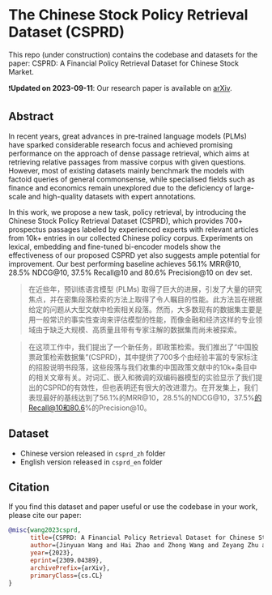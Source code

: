 # The Chinese Stock Policy Retrieval Dataset (CSPRD)

This repo (under construction) contains the codebase and datasets for the paper: CSPRD: A Financial Policy Retrieval Dataset for Chinese Stock Market. 

❗️**Updated on 2023-09-11**: Our research paper is available on [arXiv](https://arxiv.org/abs/2309.04389).

## Abstract

In recent years, great advances in pre-trained language models (PLMs) have sparked considerable research focus and achieved promising performance on the approach of dense passage retrieval, which aims at retrieving relative passages from massive corpus with given questions. However, most of existing datasets mainly benchmark the models with factoid queries of general commonsense, while specialised fields such as finance and economics remain unexplored due to the deficiency of large-scale and high-quality datasets with expert annotations. 

In this work, we propose a new task, policy retrieval, by introducing the Chinese Stock Policy Retrieval Dataset (CSPRD), which provides 700+ prospectus passages labeled by experienced experts with relevant articles from 10k+ entries in our collected Chinese policy corpus. Experiments on lexical, embedding and fine-tuned bi-encoder models show the effectiveness of our proposed CSPRD yet also suggests ample potential for improvement. Our best performing baseline achieves 56.1% MRR@10, 28.5% NDCG@10, 37.5% Recall@10 and 80.6% Precision@10 on dev set.

> 在近些年，预训练语言模型 (PLMs) 取得了巨大的进展，引发了大量的研究焦点，并在密集段落检索的方法上取得了令人瞩目的性能。此方法旨在根据给定的问题从大型文献中检索相关段落。然而，大多数现有的数据集主要是用一般常识的事实性查询来评估模型的性能，而像金融和经济这样的专业领域由于缺乏大规模、高质量且带有专家注解的数据集而尚未被探索。

> 在这项工作中，我们提出了一个新任务，即政策检索。我们推出了“中国股票政策检索数据集”(CSPRD)，其中提供了700多个由经验丰富的专家标注的招股说明书段落，这些段落与我们收集的中国政策文献中的10k+条目中的相关文章有关。对词汇、嵌入和微调的双编码器模型的实验显示了我们提出的CSPRD的有效性，但也表明还有很大的改进潜力。在开发集上，我们表现最好的基线达到了56.1%的MRR@10，28.5%的NDCG@10，37.5%的Recall@10和80.6%的Precision@10。


## Dataset

- Chinese version released in `csprd_zh` folder
- English version released in `csprd_en` folder


## Citation

If you find this dataset and paper useful or use the codebase in your work, please cite our paper:

```bibtex
@misc{wang2023csprd,
      title={CSPRD: A Financial Policy Retrieval Dataset for Chinese Stock Market}, 
      author={Jinyuan Wang and Hai Zhao and Zhong Wang and Zeyang Zhu and Jinhao Xie and Yong Yu and Yongjian Fei and Yue Huang and Dawei Cheng},
      year={2023},
      eprint={2309.04389},
      archivePrefix={arXiv},
      primaryClass={cs.CL}
}
```
